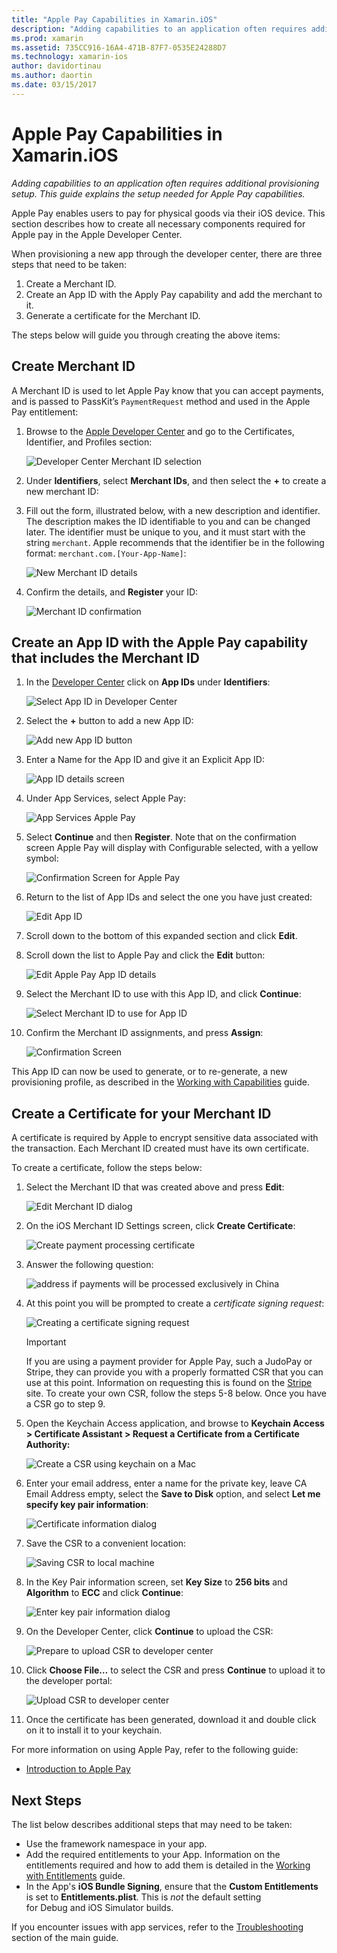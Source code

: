 ```yaml
---
title: "Apple Pay Capabilities in Xamarin.iOS"
description: "Adding capabilities to an application often requires additional provisioning setup. This guide explains the setup needed for Apple Pay capabilities."
ms.prod: xamarin
ms.assetid: 735CC916-16A4-471B-87F7-0535E24288D7
ms.technology: xamarin-ios
author: davidortinau
ms.author: daortin
ms.date: 03/15/2017
---
```


# Apple Pay Capabilities in Xamarin.iOS

_Adding capabilities to an application often requires additional provisioning setup. This guide explains the setup needed for Apple Pay capabilities._

Apple Pay enables users to pay for physical goods via their iOS device. This section describes how to create all necessary components required for Apple pay in the Apple Developer Center.

When provisioning a new app through the developer center, there are three steps that need to be taken:

1. Create a Merchant ID.
2. Create an App ID with the Apply Pay capability and add the merchant to it.
3. Generate a certificate for the Merchant ID.

The steps below will guide you through creating the above items:

<a name="merchantid"></a>

## Create Merchant ID

A Merchant ID is used to let Apple Pay know that you can accept payments, and is passed to PassKit’s `PaymentRequest` method and used in the Apple Pay entitlement:

1. Browse to the [Apple Developer Center](https://developer.apple.com/account/) and go to the Certificates, Identifier, and Profiles section:

    ![Developer Center Merchant ID selection](apple-pay-capabilities-images/image57.png)

2. Under **Identifiers**, select **Merchant IDs**, and then select the **+** to create a new merchant ID:  

3. Fill out the form, illustrated below, with a new description and identifier. The description makes the ID identifiable to you and can be changed later. The identifier must be unique to you, and it must start with the string `merchant`. Apple recommends that the identifier be in the following format: `merchant.com.[Your-App-Name]`:

    ![New Merchant ID details](apple-pay-capabilities-images/image58.png)

4. Confirm the details, and **Register** your ID: 

    ![Merchant ID confirmation](apple-pay-capabilities-images/image59.png)

<a name="appid"></a>

## Create an App ID with the Apple Pay capability that includes the Merchant ID

1. In the [Developer Center](https://developer.apple.com/account/) click on **App IDs** under **Identifiers**:

    ![Select App ID in Developer Center](apple-pay-capabilities-images/image6.png)

2. Select the **+** button to add a new App ID:

    ![Add new App ID button](apple-pay-capabilities-images/image27.png)

3. Enter a Name for the App ID and give it an Explicit App ID:    

    ![App ID details screen](apple-pay-capabilities-images/image35.png)

4. Under App Services, select Apple Pay:    

    ![App Services Apple Pay](apple-pay-capabilities-images/image36.png)

5. Select **Continue** and then **Register**. Note that on the confirmation screen Apple Pay will display with Configurable selected, with a yellow symbol:

    ![Confirmation Screen for Apple Pay](apple-pay-capabilities-images/image37.png)

6. Return to the list of App IDs and select the one you have just created:  

    ![Edit App ID](apple-pay-capabilities-images/image38.png)

7. Scroll down to the bottom of this expanded section and click **Edit**.
8. Scroll down the list to Apple Pay and click the **Edit** button:  

    ![Edit Apple Pay App ID details](apple-pay-capabilities-images/image39.png)

9. Select the Merchant ID to use with this App ID, and click **Continue**:  

    ![Select Merchant ID to use for App ID](apple-pay-capabilities-images/image40.png)

10. Confirm the Merchant ID assignments, and press **Assign**:  

    ![Confirmation Screen](apple-pay-capabilities-images/image41.png)

This App ID can now be used to generate, or to re-generate, a new provisioning profile, as described in the [Working with Capabilities](~/ios/deploy-test/provisioning/capabilities/index.md) guide.

<a name="certificate"></a>

## Create a Certificate for your Merchant ID

A certificate is required by Apple to encrypt sensitive data associated with the transaction. Each Merchant ID created must have its own certificate.

To create a certificate, follow the steps below:

1. Select the Merchant ID that was created above and press **Edit**:

    ![Edit Merchant ID dialog](apple-pay-capabilities-images/image42.png)

2. On the iOS Merchant ID Settings screen, click **Create Certificate**:

    ![Create payment processing certificate](apple-pay-capabilities-images/image43.png)

3. Answer the following question:

    ![address if payments will be processed exclusively in China](apple-pay-capabilities-images/image44.png)

4. At this point you will be prompted to create a _certificate signing request_:

    ![Creating a certificate signing request](apple-pay-capabilities-images/image45.png)

    > [!IMPORTANT]
    > If you are using a payment provider for Apple Pay, such a JudoPay or Stripe, they can provide you with a properly formatted CSR that you can use at this point. Information on requesting this is found on the [Stripe](https://stripe.com/docs/apple-pay/apps#csr) site. To create your own CSR, follow the steps 5-8 below. Once you have a CSR go to step 9.

5. Open the Keychain Access application, and browse to **Keychain Access > Certificate Assistant > Request a Certificate from a Certificate Authority:**

     ![Create a CSR using keychain on a Mac](apple-pay-capabilities-images/image46.png)

6. Enter your email address, enter a name for the private key, leave CA Email Address empty, select the **Save to Disk** option, and select **Let me specify key pair information**:

     ![Certificate information dialog](apple-pay-capabilities-images/image47.png)

7. Save the CSR to a convenient location:

     ![Saving CSR to local machine](apple-pay-capabilities-images/image48.png)

8. In the Key Pair information screen, set **Key Size** to **256 bits** and **Algorithm** to **ECC** and click **Continue**:

     ![Enter key pair information dialog](apple-pay-capabilities-images/image49.png)

9. On the Developer Center, click **Continue** to upload the CSR:

     ![Prepare to upload CSR to developer center](apple-pay-capabilities-images/image50.png)

10. Click **Choose File…** to select the CSR and press **Continue** to upload it to the developer portal:

     ![Upload CSR to developer center](apple-pay-capabilities-images/image51.png)

11. Once the certificate has been generated, download it and double click on it to install it to your keychain.

For more information on using Apple Pay, refer to the following guide:

* [Introduction to Apple Pay](~/ios/platform/apple-pay.md)

## Next Steps

The list below describes additional steps that may need to be taken:

* Use the framework namespace in your app.
* Add the required entitlements to your App. Information on the entitlements required and how to add them is detailed in the [Working with Entitlements](~/ios/deploy-test/provisioning/entitlements.md) guide.
* In the App's **iOS Bundle Signing**, ensure that the **Custom Entitlements** is set to **Entitlements.plist**. This is _not_ the default setting for Debug and iOS Simulator builds.

If you encounter issues with app services, refer to the [Troubleshooting](~/ios/deploy-test/provisioning/capabilities/index.md) section of the main guide.
